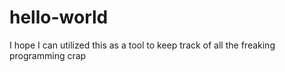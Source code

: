 # hello-world
I hope I can utilized this as a tool to keep track of all the freaking programming crap

